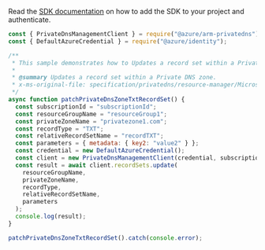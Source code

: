 Read the [SDK documentation](https://github.com/Azure/azure-sdk-for-js/blob/%40azure%2Farm-privatedns_3.0.1/sdk/privatedns/arm-privatedns/README.md) on how to add the SDK to your project and authenticate.

```javascript
const { PrivateDnsManagementClient } = require("@azure/arm-privatedns");
const { DefaultAzureCredential } = require("@azure/identity");

/**
 * This sample demonstrates how to Updates a record set within a Private DNS zone.
 *
 * @summary Updates a record set within a Private DNS zone.
 * x-ms-original-file: specification/privatedns/resource-manager/Microsoft.Network/stable/2020-06-01/examples/RecordSetTXTPatch.json
 */
async function patchPrivateDnsZoneTxtRecordSet() {
  const subscriptionId = "subscriptionId";
  const resourceGroupName = "resourceGroup1";
  const privateZoneName = "privatezone1.com";
  const recordType = "TXT";
  const relativeRecordSetName = "recordTXT";
  const parameters = { metadata: { key2: "value2" } };
  const credential = new DefaultAzureCredential();
  const client = new PrivateDnsManagementClient(credential, subscriptionId);
  const result = await client.recordSets.update(
    resourceGroupName,
    privateZoneName,
    recordType,
    relativeRecordSetName,
    parameters
  );
  console.log(result);
}

patchPrivateDnsZoneTxtRecordSet().catch(console.error);
```
